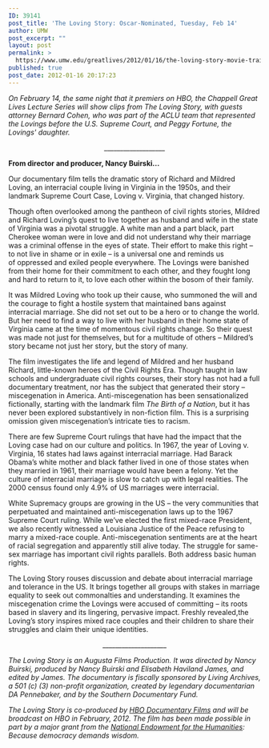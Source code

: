 ```yaml
---
ID: 39141
post_title: 'The Loving Story: Oscar-Nominated, Tuesday, Feb 14'
author: UMW
post_excerpt: ""
layout: post
permalink: >
  https://www.umw.edu/greatlives/2012/01/16/the-loving-story-movie-trailer/
published: true
post_date: 2012-01-16 20:17:23
---
```

<em>On February 14, the same night that it premiers on HBO, the Chappell Great Lives Lecture Series will show clips from The Loving Story, with guests attorney Bernard Cohen, who was part of the ACLU team that represented the Lovings before the U.S. Supreme Court, and Peggy Fortune, the Lovings' daughter.</em>
<p style="text-align: center;">___________________</p>
<p style="text-align: left;"><strong>From director and producer, Nancy Buirski...</strong></p>
Our documentary film tells the dramatic story of Richard and Mildred Loving, an interracial couple living in Virginia in the 1950s, and their landmark Supreme Court Case, Loving v. Virginia, that changed history.
<p style="text-align: left;"><span style="color: #000000;">Th</span>ough often overlooked among the pantheon of civil rights stories, Mildred and Richard Loving’s quest to live together as husband and wife in the state of Virginia was a pivotal struggle. A white man and a part black, part Cherokee woman were in love and did not understand why their marriage was a criminal offense in the eyes of state. Their effort to make this right – to not live in shame or in exile – is a universal one and reminds us of oppressed and exiled people everywhere. The Lovings were banished from their home for their commitment to each other, and they fought long and hard to return to it, to love each other within the bosom of their family.</p>
It was Mildred Loving who took up their cause, who summoned the will and the courage to fight a hostile system that maintained bans against interracial marriage. She did not set out to be a hero or to change the world. But her need to find a way to live with her husband in their home state of Virginia came at the time of momentous civil rights change. So their quest was made not just for themselves, but for a multitude of others – Mildred’s story became not just her story, but the story of many.

The film investigates the life and legend of Mildred and her husband Richard, little-known heroes of the Civil Rights Era. Though taught in law schools and undergraduate civil rights courses, their story has not had a full documentary treatment, nor has the subject that generated their story – miscegenation in America. Anti-miscegenation has been sensationalized fictionally, starting with the landmark film <em>The Birth of a Nation</em>, but it has never been explored substantively in non-fiction film. This is a surprising omission given miscegenation’s intricate ties to racism.

There are few Supreme Court rulings that have had the impact that the Loving case had on our culture and politics. In 1967, the year of Loving v. Virginia, 16 states had laws against interracial marriage. Had Barack Obama’s white mother and black father lived in one of those states when they married in 1961, their marriage would have been a felony. Yet the culture of interracial marriage is slow to catch up with legal realities. The 2000 census found only 4.9% of US marriages were interracial.

White Supremacy groups are growing in the US – the very communities that perpetuated and maintained anti-miscegenation laws up to the 1967 Supreme Court ruling. While we’ve elected the first mixed-race President, we also recently witnessed a Louisiana Justice of the Peace refusing to marry a mixed-race couple. Anti-miscegenation sentiments are at the heart of racial segregation and apparently still alive today. The struggle for same-sex marriage has important civil rights parallels. Both address basic human rights.

The Loving Story rouses discussion and debate about interracial marriage and tolerance in the US. It brings together all groups with stakes in marriage equality to seek out commonalties and understanding. It examines the miscegenation crime the Lovings were accused of committing – its roots based in slavery and its lingering, pervasive impact. Freshly revealed,the Loving’s story inspires mixed race couples and their children to share their struggles and claim their unique identities.
<p style="text-align: center;">____________________</p>
<em>The Loving Story is an Augusta Films Production. It was directed by Nancy Buirski, produced by Nancy Buirski and Elisabeth Haviland James, and edited by James. The documentary is fiscally sponsored by Living Archives, a 501 (c) (3) non-profit organization, created by legendary documentarian DA Pennebaker, and by the Southern Documentary Fund.</em>

<em>The Loving Story is co-produced by <a title="HOB Documentary Films" href="http://www.hbo.com/documentaries/index.html" target="_blank">HBO Documentary Films</a> and will be broadcast on HBO in February, 2012. The film has been made possible in part by a major grant from the <a title="National Endowment for Humanities" href="http://www.neh.gov/" target="_blank">National Endowment for the Humanities</a>: Because democracy demands wisdom.</em>